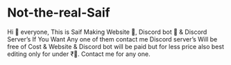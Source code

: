 # Not-the-real-Saif
Hi 👋 everyone, This is Saif Making Website 📁, Discord bot 🤖 &amp; Discord Server’s If You Want Any one of them contact me Discord server’s Will be free of Cost &amp; Website &amp; Discord bot will be paid but for less price also best editing only for under ₹💯. Contact me for any one.  
